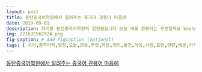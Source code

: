 ```yaml
---
layout: post
title: 동탄중국어학원에서 알려주는 중국어 관용어 마음에 
date: 2019-09-01
description: 차이랑 동탄중국어학원의 열정쌤입니다 오늘 배울 관용어는 무엇일까요 knshng 눈에 들다 마음에 들다라는 의미로 물건이 마음에 들 때 어떤 사람한테 반했을 때 쓸 수 
img: 221635562924.png
fig-caption: # Add figcaption (optional)
tags: [ 차이,중국어학,열정,오늘,관용,무엇,마음,의미,물건,마음,사람,표현,관련,예문,아가씨,한눈,출시,휴대폰,마음,어머니,일찍,세탁기,마음,사람,마음,출처,어휘,노트,네이버,중국어사전,예문,바이두,사진,파고다,차이,중국어,청계,캠퍼스,경기도,화성시,시범,마추,프라자,우성,피아,경기도,화성시,순환 ]
---
```

[동탄중국어학원에서 알려주는 중국어 관용어 마음에 ](https://blog.naver.com/jinyingqin1231?Redirect=Log&logNo=221635562924)